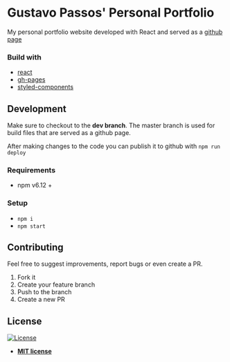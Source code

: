 # Gustavo Passos' Personal Portfolio

My personal portfolio website developed with React and served as a [github page](https://theguspassos.github.io/#/)

### Build with

- [react](https://reactjs.org/)
- [gh-pages](https://www.npmjs.com/package/gh-pages)
- [styled-components](https://styled-components.com/)

## Development

Make sure to checkout to the **dev branch**. The master branch is used for build files that are served as a github page.

After making changes to the code you can publish it to github with `npm run deploy`

### Requirements

- npm v6.12 +

### Setup

- `npm i`
- `npm start`

## Contributing

Feel free to suggest improvements, report bugs or even create a PR.

1. Fork it
2. Create your feature branch
3. Push to the branch
4. Create a new PR

## License

[![License](http://img.shields.io/:license-mit-blue.svg?style=flat-square)](http://badges.mit-license.org)

- **[MIT license](http://opensource.org/licenses/mit-license.php)**
